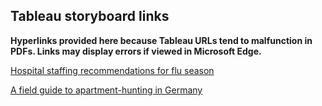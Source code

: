 ## Tableau storyboard links

**Hyperlinks provided here because Tableau URLs tend to malfunction in PDFs. Links may display errors if viewed in Microsoft Edge.**


[Hospital staffing recommendations for flu season](https://public.tableau.com/views/hospitalstaffingstoryboard/Story1?:language=en-US&:display_count=n&:origin=viz_share_link)


[A field guide to apartment-hunting in Germany](https://public.tableau.com/views/GermanRentStoryboard/Germanrentstoryboard?:language=en-US&:display_count=n&:origin=viz_share_link)
